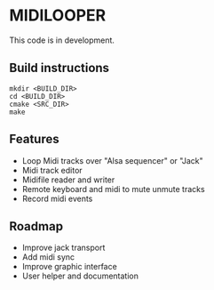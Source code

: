 # MIDILOOPER

This code is in development.

## Build instructions

    mkdir <BUILD_DIR>
    cd <BUILD_DIR>
    cmake <SRC_DIR>
    make

## Features

* Loop Midi tracks over "Alsa sequencer" or "Jack"
* Midi track editor
* Midifile reader and writer
* Remote keyboard and midi to mute unmute tracks
* Record midi events

## Roadmap

* Improve jack transport
* Add midi sync
* Improve graphic interface
* User helper and documentation
